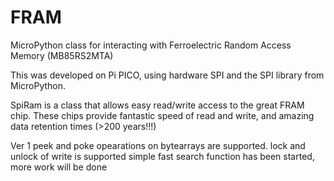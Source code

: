 # FRAM
MicroPython class for interacting with Ferroelectric Random Access Memory (MB85RS2MTA)

This was developed on Pi PICO, using hardware SPI and the SPI library from MicroPython.

SpiRam is a class that allows easy read/write access to the great FRAM chip.
These chips provide fantastic speed of read and write, and amazing data retention times (>200 years!!!)

Ver 1 
peek and poke opearations on bytearrays are supported.
lock and unlock of write is supported
simple fast search function has been started, more work will be done


